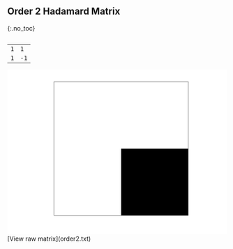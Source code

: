 ## Order 2 Hadamard Matrix
{:.no_toc}

<div style="overflow-x:auto;">
  <table style="border-collapse: collapse; font-family: monospace;">
    <tbody>
<tr><td>1</td><td>1</td></tr>
<tr><td>1</td><td>-1</td></tr>
    </tbody>
  </table>
</div>

<img src="2.png" class="img-responsive" alt="">
[View raw matrix](order2.txt)
